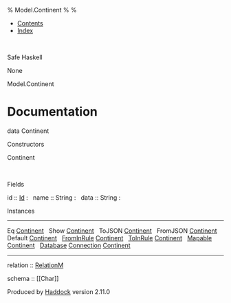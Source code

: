 % Model.Continent
% 
% 

-   [Contents](index.html)
-   [Index](doc-index.html)

 

Safe Haskell

None

Model.Continent

Documentation
=============

data Continent

Constructors

Continent

 

Fields

id :: [Id](Model-General.html#t:Id)
:    
name :: String
:    
data :: String
:    

Instances

  --------------------------------------------------------------------------------------------------------------------------------------------- ---
  Eq [Continent](Model-Continent.html#t:Continent)                                                                                               
  Show [Continent](Model-Continent.html#t:Continent)                                                                                             
  ToJSON [Continent](Model-Continent.html#t:Continent)                                                                                           
  FromJSON [Continent](Model-Continent.html#t:Continent)                                                                                         
  Default [Continent](Model-Continent.html#t:Continent)                                                                                          
  [FromInRule](Data-InRules.html#t:FromInRule) [Continent](Model-Continent.html#t:Continent)                                                     
  [ToInRule](Data-InRules.html#t:ToInRule) [Continent](Model-Continent.html#t:Continent)                                                         
  [Mapable](Model-General.html#t:Mapable) [Continent](Model-Continent.html#t:Continent)                                                          
  [Database](Model-General.html#t:Database) [Connection](Data-SqlTransaction.html#t:Connection) [Continent](Model-Continent.html#t:Continent)    
  --------------------------------------------------------------------------------------------------------------------------------------------- ---

relation :: [RelationM](Data-Relation.html#t:RelationM)

schema :: [[Char]]

Produced by [Haddock](http://www.haskell.org/haddock/) version 2.11.0

